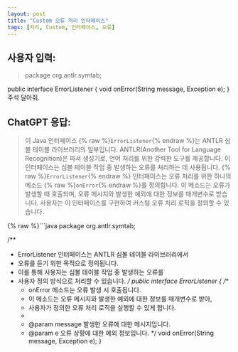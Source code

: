 ```yaml
---
layout: post
title: "Custom 오류 처리 인터페이스"
tags: [처리, Custom, 인터페이스, 오류]
---
```


## 사용자 입력:
> package org.antlr.symtab;

public interface ErrorListener {
    void onError(String message, Exception e);
}
 주석 달아줘.

## ChatGPT 응답:
> 이 Java 인터페이스 {% raw %}`ErrorListener`{% endraw %}는 ANTLR 심볼 테이블 라이브러리의 일부입니다. ANTLR(Another Tool for Language Recognition)은 파서 생성기로, 언어 처리를 위한 강력한 도구를 제공합니다. 이 인터페이스는 심볼 테이블 작업 중 발생하는 오류를 처리하는 데 사용됩니다. {% raw %}`ErrorListener`{% endraw %} 인터페이스는 오류 처리를 위한 하나의 메소드 {% raw %}`onError`{% endraw %}를 정의합니다. 이 메소드는 오류가 발생할 때 호출되며, 오류 메시지와 발생한 예외에 대한 정보를 매개변수로 받습니다. 사용자는 이 인터페이스를 구현하여 커스텀 오류 처리 로직을 정의할 수 있습니다.

{% raw %}```java
package org.antlr.symtab;

/**
 * ErrorListener 인터페이스는 ANTLR 심볼 테이블 라이브러리에서
 * 오류를 듣기 위한 목적으로 정의됩니다.
 * 이를 통해 사용자는 심볼 테이블 작업 중 발생하는 오류를
 * 사용자 정의 방식으로 처리할 수 있습니다.
 */
public interface ErrorListener {
    /**
     * onError 메소드는 오류 발생 시 호출됩니다.
     * 이 메소드는 오류 메시지와 발생한 예외에 대한 정보를 매개변수로 받아,
     * 사용자가 정의한 오류 처리 로직을 실행할 수 있게 합니다.
     *
     * @param message 발생한 오류에 대한 메시지입니다.
     * @param e 오류 상황에 대한 예외 정보입니다.
     */
    void onError(String message, Exception e);
}
```{% endraw %}

